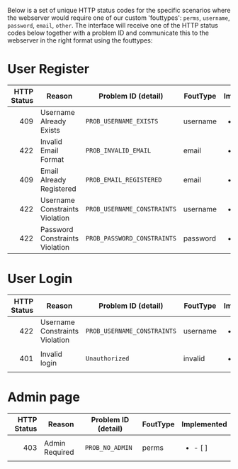 Below is a set of unique HTTP status codes for the specific scenarios where the webserver would require one of our custom 'fouttypes': `perms`, `username`, `password`, `email`, `other`.
The interface will receive one of the HTTP status codes below together with a problem ID and communicate this to the webserver in the right format using the fouttypes:

# User Register

| HTTP Status | Reason                          | Problem ID (detail)          | FoutType | Implemented           |
|------------:|---------------------------------|------------------------------|----------|-----------------------|
|         409 | Username Already Exists         | `PROB_USERNAME_EXISTS`       | username |<ul><li>- [x]</li></ul>|
|         422 | Invalid Email Format            | `PROB_INVALID_EMAIL`         | email    |<ul><li>- [x]</li></ul>|
|         409 | Email Already Registered        | `PROB_EMAIL_REGISTERED`      | email    |<ul><li>- [x]</li></ul>|
|         422 | Username Constraints Violation  | `PROB_USERNAME_CONSTRAINTS`  | username |<ul><li>- [x]</li></ul>|
|         422 | Password Constraints Violation  | `PROB_PASSWORD_CONSTRAINTS`  | password |<ul><li>- [ ]</li></ul>|

# User Login

| HTTP Status | Reason                          | Problem ID (detail)          | FoutType | Implemented           |
|------------:|---------------------------------|------------------------------|----------|-----------------------|
|         422 | Username Constraints Violation  | `PROB_USERNAME_CONSTRAINTS`  | username |<ul><li>- [x]</li></ul>|
|         401 | Invalid login                   | `Unauthorized`               | invalid  |<ul><li>- [x]</li></ul>|

# Admin page

| HTTP Status | Reason                          | Problem ID (detail)          | FoutType | Implemented           |
|------------:|---------------------------------|------------------------------|----------|-----------------------|
|         403 | Admin Required                  | `PROB_NO_ADMIN`              | perms    |<ul><li>- [ ]</li></ul>|
